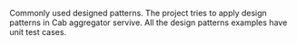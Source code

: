 Commonly used designed patterns.
The project tries to apply design patterns in Cab aggregator servive. All the design patterns examples have unit test cases.
